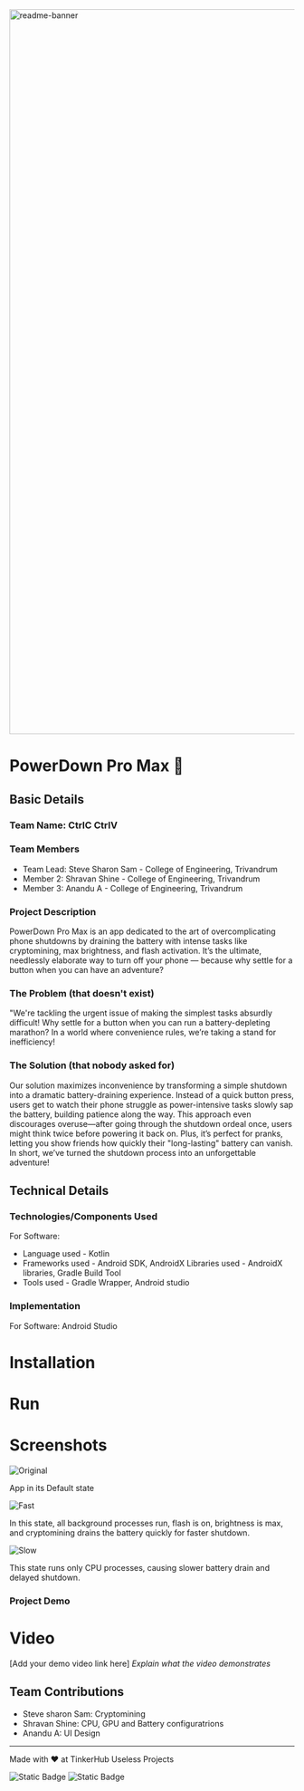 <img width="1280" alt="readme-banner" src="https://github.com/user-attachments/assets/35332e92-44cb-425b-9dff-27bcf1023c6c">

# PowerDown Pro Max 🎯


## Basic Details
### Team Name: CtrlC CtrlV


### Team Members
- Team Lead: Steve Sharon Sam - College of Engineering, Trivandrum
- Member 2: Shravan Shine - College of Engineering, Trivandrum
- Member 3: Anandu A - College of Engineering, Trivandrum

### Project Description
PowerDown Pro Max is an app dedicated to the art of overcomplicating phone shutdowns by draining the battery with intense tasks like cryptomining, max brightness, and flash activation. 
It’s the ultimate, needlessly elaborate way to turn off your phone — because why settle for a button when you can have an adventure?
### The Problem (that doesn't exist)
"We're tackling the urgent issue of making the simplest tasks absurdly difficult!
Why settle for a button when you can run a battery-depleting marathon?
In a world where convenience rules, we’re taking a stand for inefficiency!

### The Solution (that nobody asked for)

Our solution maximizes inconvenience by transforming a simple shutdown into a dramatic battery-draining experience. 
Instead of a quick button press, users get to watch their phone struggle as power-intensive tasks slowly sap the battery, building patience along the way.
This approach even discourages overuse—after going through the shutdown ordeal once, users might think twice before powering it back on.
Plus, it’s perfect for pranks, letting you show friends how quickly their "long-lasting" battery can vanish.
In short, we’ve turned the shutdown process into an unforgettable adventure!
## Technical Details
### Technologies/Components Used
For Software:
- Language used - Kotlin
- Frameworks used  - Android SDK, AndroidX
  Libraries used -  AndroidX libraries, Gradle Build Tool
- Tools used - Gradle Wrapper, Android studio


### Implementation
For Software: Android Studio
# Installation


# Run

# Screenshots 
![Original](https://github.com/user-attachments/assets/aadda5ed-41b4-4dc1-a0e2-7e190775bb78)

App in its Default state


![Fast](https://github.com/user-attachments/assets/fc46ec60-7a24-4f55-8424-f85ad843965b)

In this state, all background processes run, flash is on, brightness is max, and cryptomining drains the battery quickly for faster shutdown.


![Slow](https://github.com/user-attachments/assets/ad872ace-05e7-43e5-aaac-d82435cca4cd)

This state runs only CPU processes, causing slower battery drain and delayed shutdown.




### Project Demo
# Video
[Add your demo video link here]
*Explain what the video demonstrates*


## Team Contributions
- Steve sharon Sam: Cryptomining
- Shravan Shine: CPU, GPU and Battery configuratrions
- Anandu A: UI Design

---
Made with ❤️ at TinkerHub Useless Projects 

![Static Badge](https://img.shields.io/badge/TinkerHub-24?color=%23000000&link=https%3A%2F%2Fwww.tinkerhub.org%2F)
![Static Badge](https://img.shields.io/badge/UselessProject--24-24?link=https%3A%2F%2Fwww.tinkerhub.org%2Fevents%2FQ2Q1TQKX6Q%2FUseless%2520Projects)



